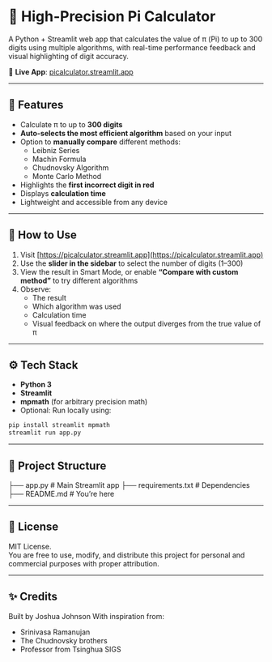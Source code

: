 # 🧮 High-Precision Pi Calculator

A Python + Streamlit web app that calculates the value of π (Pi) to up to 300 digits using multiple algorithms, with real-time performance feedback and visual highlighting of digit accuracy.

🔗 **Live App**: [picalculator.streamlit.app](https://picalculator.streamlit.app)

---

## 🚀 Features

- Calculate π to up to **300 digits**
- **Auto-selects the most efficient algorithm** based on your input
- Option to **manually compare** different methods:
  - Leibniz Series
  - Machin Formula
  - Chudnovsky Algorithm
  - Monte Carlo Method
- Highlights the **first incorrect digit in red**
- Displays **calculation time**
- Lightweight and accessible from any device

---

## 🧠 How to Use

1. Visit [https://picalculator.streamlit.app](https://picalculator.streamlit.app)
2. Use the **slider in the sidebar** to select the number of digits (1–300)
3. View the result in Smart Mode, or enable **“Compare with custom method”** to try different algorithms
4. Observe:
   - The result
   - Which algorithm was used
   - Calculation time
   - Visual feedback on where the output diverges from the true value of π

---

## ⚙️ Tech Stack

- **Python 3**
- **Streamlit**
- **mpmath** (for arbitrary precision math)
- Optional: Run locally using:

```bash
pip install streamlit mpmath
streamlit run app.py
```
---

## 📂 Project Structure


├── app.py              # Main Streamlit app
├── requirements.txt    # Dependencies
├── README.md           # You’re here

---

## 📜 License

MIT License.  
You are free to use, modify, and distribute this project for personal and commercial purposes with proper attribution.

---

## ✨ Credits

Built by Joshua Johnson
With inspiration from:
- Srinivasa Ramanujan
- The Chudnovsky brothers
- Professor from Tsinghua SIGS


